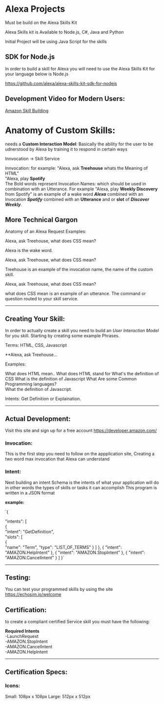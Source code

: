 # Alexa Projects

Must be build on the Alexa Skills Kit

Alexa Skills kit is Available to Node.js, C#, Java and Python

Initial Project will be using Java Script for the skills 

## SDK for Node.js  

In order to build a skill for Alexa you will need to use the Alexa Skills Kit for your language below is Node.js  

https://github.com/alexa/alexa-skills-kit-sdk-for-nodejs  

## Development Video for Modern Users:  
[Amazon Skill Building](https://www.youtube.com/watch?v=BB3wwxgqPOU)

# Anatomy of Custom Skills:  

needs a **Custom Interaction Model**: Basically the ability for the user to be udnerstood by Alexa  by training it to respond in certain ways 

Innvocation -> Skill Service

Innvocation: for example: "Alexa, ask **Treehouse** whats the Meaning of HTML"  
                          "Alexa, play **Spotify**   
The Bold words represent Invocation Names: which should be used in combination with an Utterance. 
For example "Alexa, play **Weekly Discovery** from Spotify" is an example of a wake word ***Alexa*** combined with an Invocation ***Spotify*** combined with an **Utterance** and or **slot** of  ***Discover Weekly***.  

## More Technical Gargon  

Anatomy of an Alexa Request
Examples:

Alexa, ask Treehouse, what does CSS mean?

Alexa is the wake word.

Alexa, ask Treehouse, what does CSS mean?

Treehouse is an example of the invocation name, the name of the custom skill.

Alexa, ask Treehouse, what does CSS mean?

what does CSS mean is an example of an utterance. The command or question routed to your skill service.  

------------------------------  

## Creating Your Skill: 

In order to actually create a skill you need to build an *User Interaction Model* for you skill. Starting by creating some example Phrases.  

Terms: HTML, CSS, Javascript  

**Alexa, ask Treehouse...

Examples: 

What does HTML mean..
What does HTML stand for
What's the definition of CSS
What is the definition of Javascript
What Are some Common Programming languages?  
What the definition of Javascript.  

Intents: Get Definition or Explaination.  

-----------  

## Actual Development:  

Visit this site and sign up for a free account https://developer.amazon.com/

### Invocation: ###   
This is the first step you need to follow on the appplication site, Creating a two word  max invocation that Alexa can understand  

### Intent: ###   
Next building an intent Schema is the intents of what your application will do in other words the types of skills or tasks it can accomplish This program is written in a JSON format

**example:** 

`{  

  "intents": [  
    {  
      "intent": "GetDefinition",  
      "slots": [  
        {  
          "name": "Term",
          "type": "LIST_OF_TERMS"
        }
      ]
    },
    {
      "intent": "AMAZON.HelpIntent"
    },
    {
      "intent": "AMAZON.StopIntent"
    },
    {
      "intent": "AMAZON.CancelIntent"
    }
  ]
}`

--------  

## Testing:  

You can test your programmed skills by using the site https://echosim.io/welcome  

## Certification:   

to create a compliant certified Service skill you must have the following:  

**Required Intents**  
  -LaunchRequest  
  -AMAZON.StopIntent  
  -AMAZON.CancelIntent  
  -AMAZON.HelpIntent  
  
--------  

## Certification Specs:  

### Icons: 
 
 Small: 108px x 108px
 Large: 512px x 512px
